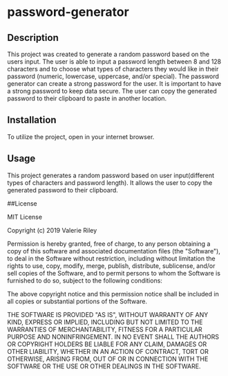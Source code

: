 # password-generator

## Description

This project was created to generate a random password based on the users input. The user is able to input a password length between 8 and 128 characters and to choose what types of characters they would like in their password (numeric, lowercase, uppercase, and/or special).
The password generator can create a strong password for the user. It is important to have a strong password to keep data secure.
The user can copy the generated password to their clipboard to paste in another location.

## Installation

To utilize the project, open in your internet browser.

## Usage

This project generates a random password based on user input(different types of characters and password length). 
It allows the user to copy the generated password to their clipboard.

##License

MIT License

Copyright (c) 2019 Valerie Riley

Permission is hereby granted, free of charge, to any person obtaining a copy
of this software and associated documentation files (the "Software"), to deal
in the Software without restriction, including without limitation the rights
to use, copy, modify, merge, publish, distribute, sublicense, and/or sell
copies of the Software, and to permit persons to whom the Software is
furnished to do so, subject to the following conditions:

The above copyright notice and this permission notice shall be included in all
copies or substantial portions of the Software.

THE SOFTWARE IS PROVIDED "AS IS", WITHOUT WARRANTY OF ANY KIND, EXPRESS OR
IMPLIED, INCLUDING BUT NOT LIMITED TO THE WARRANTIES OF MERCHANTABILITY,
FITNESS FOR A PARTICULAR PURPOSE AND NONINFRINGEMENT. IN NO EVENT SHALL THE
AUTHORS OR COPYRIGHT HOLDERS BE LIABLE FOR ANY CLAIM, DAMAGES OR OTHER
LIABILITY, WHETHER IN AN ACTION OF CONTRACT, TORT OR OTHERWISE, ARISING FROM,
OUT OF OR IN CONNECTION WITH THE SOFTWARE OR THE USE OR OTHER DEALINGS IN THE
SOFTWARE.
